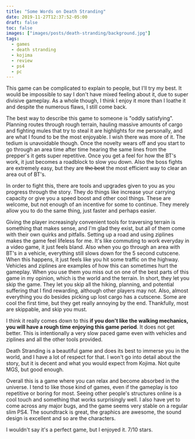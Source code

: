 ```yaml
---
title: "Some Words on Death Stranding"
date: 2019-11-27T12:37:52-05:00
draft: false
toc: false
images: ["images/posts/death-stranding/background.jpg"]
tags:
  - games
  - death stranding
  - kojima
  - review
  - ps4
  - pc
---
```


This game can be complicated to explain to people, but I'll try my best. It would be impossible to say I don't have mixed feeling about it, due to super divisive gameplay. As a whole though, I think I enjoy it more than I loathe it and despite the numerous flaws, I still come back.

The best way to describe this game to someone is "oddly satisfying". Planning routes through rough terrain, hauling massive amounts of cargo and fighting mules that try to steal it are highlights for me personally, and are what I found to be the most enjoyable. I wish there was more of it. The tedium is unavoidable though. Once the novelty wears off and you start to go through an area time after time hearing the same lines from the prepper's it gets super repetitive. Once you get a feel for how the BT's work, it just becomes a roadblock to slow you down. Also the boss fights are extremely easy, but they are ~~the best~~ the most efficient way to clear an area out of BT's.

In order to fight this, there are tools and upgrades given to you as you progress through the story. They do things like increase your carrying capacity or give you a speed boost and other cool things. These are welcome, but not enough of an incentive for some to continue. They merely allow you to do the same thing, just faster and perhaps easier.

Giving the player increasingly convenient tools for traversing terrain is something that makes sense, and I'm glad they exist, but all of them come with their own quirks and pitfalls. Setting up a road and using ziplines makes the game feel lifeless for me. It's like commuting to work everyday in a video game, it just feels bland. Also when you go through an area with BT's in a vehicle, everything still slows down for the 5 second cutscene. When this happens, it just feels like you hit some traffic on the highway. Vehicles and ziplines are examples of how this can sometimes hurt the gameplay. When you use them you miss out on one of the best parts of this game in my opinion, which is the world and the terrain. In short, they let you skip the game. They let you skip all the hiking, planning, and potential suffering that I find rewarding, although other players may not. Also, almost everything you do besides picking up lost cargo has a cutscene. Some are cool the first time, but they get really annoying by the end. Thankfully, most are skippable, and skip you must.

I think it really comes down to this __if you don't like the walking mechanics, you will have a rough time enjoying this game period__. It does not get better. This is intentionally a very slow paced game even with vehicles and ziplines and all the other tools provided.

Death Stranding is a beautiful game and does its best to immerse you in the world, and I have a lot of respect for that. I won't go into detail about the story, but it is decent and what you would expect from Kojima. Not quite MGS, but good enough.

Overall this is a game where you can relax and become absorbed in the universe. I tend to like those kind of games, even if the gameplay is too repetitive or boring for most. Seeing other people's structures online is a cool touch and something that works surprisingly well. I also have yet to come across any major bugs, and the game seems very stable on a regular slim PS4. The soundtrack is great, the graphics are awesome, the sound design is excellent and so are the characters.

I wouldn't say it's a perfect game, but I enjoyed it. 7/10 stars.
